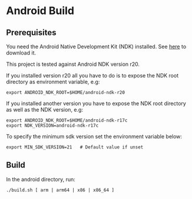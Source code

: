 # Android Build

## Prerequisites

You need the Android Native Development Kit (NDK) installed. See
[here](https://developer.android.com/ndk) to download it.

This project is tested against Android NDK version r20.

If you installed version r20 all you have to do is to expose the NDK root
directory as environment variable, e.g:

    export ANDROID_NDK_ROOT=$HOME/android-ndk-r20

If you installed another version you have to expose the NDK root directory as
well as the NDK version, e.g:

    export ANDROID_NDK_ROOT=$HOME/android-ndk-r17c
    export NDK_VERSION=android-ndk-r17c

To specify the minimum sdk version set the environment variable below:

    export MIN_SDK_VERSION=21   # Default value if unset

## Build

In the android directory, run:

    ./build.sh [ arm | arm64 | x86 | x86_64 ]

